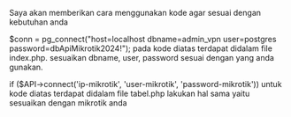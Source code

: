 Saya akan memberikan cara menggunakan kode agar sesuai dengan kebutuhan anda

$conn = pg_connect("host=localhost dbname=admin_vpn user=postgres password=dbApiMikrotik2024!");
pada kode diatas terdapat didalam file index.php. sesuaikan dbname, user, password sesuai dengan yang anda gunakan.
 
if ($API->connect('ip-mikrotik', 'user-mikrotik', 'password-mikrotik')) 
untuk kode diatas terdapat didalam file tabel.php lakukan hal sama yaitu sesuaikan dengan mikrotik anda 
